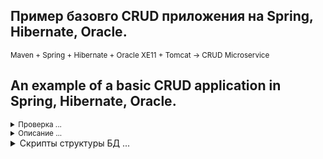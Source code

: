 ## Пример базовго CRUD приложения на Spring, Hibernate, Oracle.

<small>
Maven + Spring + Hibernate + Oracle XE11 + Tomcat -> CRUD Microservice
</small>

## An example of a basic CRUD application in Spring, Hibernate, Oracle.

<small>
<details><summary>Проверка ...</summary>

>Запустить и посмотреть, что получилось:
>```
>*Run -> Run -> Edit Configurations -> Add New Configuration -> Tomcat Server -> Local*
>Далее нужно выбрать артефакт для развертывания. IDEA сама даст подсказку
>*Warning: No artifacts marked for deployment.*
>Жмем кнопку *fix* и выбираем ...: *war exploded*.
>Либо можно зайти в *Deployment -> add -> Artifact -> ...: war exploded*.
>```
</details></small>

<small>

<details><summary>Описание ...</summary>

>Реализовать приложение на базе фреймворка Spring Boot 2 и Java минимум 8 версии. 
>
>```
>Пример структуры таблиц в БД Oracle.
>1. Таблица товар. Хранит название товара.
>   Колонки: id, name.
>2. Таблица цена товара. Хранит цену на товар и дату с которой цена актуальная. 
>   По каждому товару может быть несколько цен с разными датами.
>   Колонки: id, price, date, product_id.
>
>Таблицы должны создаваться автоматически в БД при старте приложения или в приложении 
>должен быть приложен файл со скриптом создания необходимых сущностей.
>
>Функционал приложения.
>1. Загрузка товаров и цен из csv-файла.
>   Приложение должно уметь загружать данные из csv-файла. 
>   Путь директории с файлами настраивается в конфигурационном файле приложения. 
>   Пример формат данных csv-файла:
>       product_id;product_name;price_id;price;price_date
>   В логах должен быть отмечен факт старта обработки файла и результат обработки файла 
>   с количеством обработанных записей(товаров и цен).
>   Загрузка файла стартует при появлении файла в указанной директории.
>
>2. Получение списка товаров и актуальных цен.
>   Приложение должно предоставлять Rest метод, возвращающий из БД список товаров с актуальными ценами, 
>   на указанный в запросе день.
>       GET /products?date=yyyy-mm-dd 
>   Формат данных ответа - json. Список {"name": "Товар 1", "price": 100.99} 
>
>3. Получение статистики.
>   Приложение должно предоставлять Rest метод, возвращающий статистику по загруженным товарам и ценам.
>       GET /products/statistic 
>   Формат данных ответа - json.
>   Параметры статистики:
>   - Количество товаров в БД. Формат - просто цифра.
>   - Как часто менялась цена товара. Группировка по товарам. Формат - список {"name": "Товар 1", "frequency": 2} 
>   - Как часто менялась цена товара. Группировка по дням. Формат - список {"date": "yyyy-mm-dd", "frequency": 6} 
>   Каждый параметр статистики необходимо запрашивать в отдельном параллельном потоке.
>```
</details></small>

<details><summary>Скрипты структуры БД ...</summary>

>```sql
>DROP TABLE products PURGE;
>/
>CREATE TABLE products
>(
>  id INT NOT NULL,
>  name VARCHAR2(128) NOT NULL,
>	PRIMARY KEY (id)
>);
>/
>DROP TABLE prices PURGE;
>/
>CREATE TABLE prices
>(
>  id INT NOT NULL,
>  price VARCHAR2(128) NOT NULL,
>  dates DATE DEFAULT SYSDATE,
>  PRIMARY KEY (id)
>);
>/
> DROP SEQUENCE id_seq;
>/
>CREATE SEQUENCE id_seq
> MINVALUE 1
> START WITH 1
> INCREMENT BY 1;
> /
> DROP TRIGGER products_id_bri;
> /
> CREATE OR REPLACE TRIGGER products_id_bri
> BEFORE INSERT ON products
> REFERENCING NEW AS NEW OLD AS OLD
> FOR EACH ROW
> WHEN (new.id IS NULL)
> BEGIN
> SELECT id_seq.nextval
> INTO :new.id
> FROM dual;
> END;
> /
> INSERT ALL
> INTO products(NAME) VALUES('phone')
> INTO products(NAME) VALUES('battery')
> INTO products(NAME) VALUES('case')
> SELECT *
> FROM dual;
> /
> -- проверка
> SELECT * FROM products;
>```
</details></small>